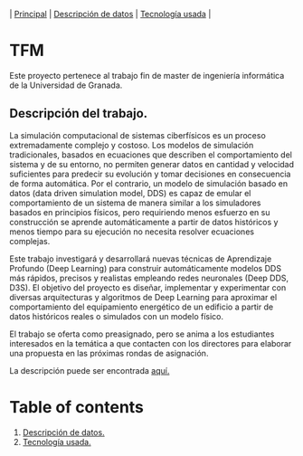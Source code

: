 | [Principal](https://charlysm.github.io/TFM) | [Descripción de datos](https://charlysm.github.io/TFM/docs/datos) | [Tecnología usada](https://charlysm.github.io/TFM/docs/tecnologia) |
# TFM

Este proyecto pertenece al trabajo fin de master de ingeniería informática de la Universidad de Granada.

## Descripción del trabajo.

La simulación computacional de sistemas ciberfísicos es un proceso extremadamente complejo y costoso. Los modelos de simulación tradicionales, basados en ecuaciones que describen el comportamiento del sistema y de su entorno, no permiten generar datos en cantidad y velocidad suficientes para predecir su evolución y tomar decisiones en consecuencia de forma automática. Por el contrario, un modelo de simulación basado en datos (data driven simulation model, DDS) es capaz de emular el comportamiento de un sistema de manera similar a los simuladores basados en principios físicos, pero requiriendo menos esfuerzo en su construcción se aprende automáticamente a partir de datos históricos y menos tiempo para su ejecución no necesita resolver ecuaciones complejas.

Este trabajo investigará y desarrollará nuevas técnicas de Aprendizaje Profundo (Deep Learning) para construir automáticamente modelos DDS más rápidos, precisos y realistas empleando redes neuronales (Deep DDS, D3S). El objetivo del proyecto es diseñar, implementar y experimentar con diversas arquitecturas y algoritmos de Deep Learning para aproximar el comportamiento del equipamiento energético de un edificio a partir de datos históricos reales o simulados con un modelo físico.

El trabajo se oferta como preasignado, pero se anima a los estudiantes interesados en la temática a que contacten con los directores para elaborar una propuesta en las próximas rondas de asignación.

La descripción puede ser encontrada [aquí.](https://masteres.ugr.es/ingenieria-informatica/sites/master/ingenieria-informatica/public/inline-files/propuestas-19-11-asignadas.pdf)

# Table of contents

1. [Descripción de datos.](https://charlysm.github.io/TFM/docs/datos)
2. [Tecnología usada.](https://charlysm.github.io/TFM/docs/tecnologia)
